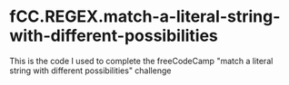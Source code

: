 # fCC.REGEX.match-a-literal-string-with-different-possibilities
This is the code I used to complete the freeCodeCamp "match a literal string with different possibilities" challenge
